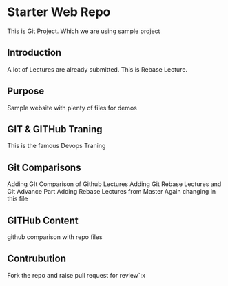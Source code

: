 # Starter Web Repo

This is Git Project. Which we are using sample project

## Introduction 
A lot of Lectures are already submitted.
This is Rebase Lecture.

## Purpose

Sample website with plenty of files for demos

## GIT & GITHub Traning 
This is the famous Devops Traning

## Git Comparisons 
Adding GIt Comparison of Github Lectures
Adding Git Rebase Lectures and Git Advance Part
Adding Rebase Lectures from Master
Again changing in this file
## GITHub Content	
github comparison with repo files

## Contrubution 
   Fork the repo and raise pull request for review`:x
   

